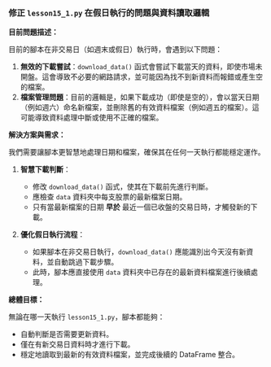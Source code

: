 ### 修正 `lesson15_1.py` 在假日執行的問題與資料讀取邏輯

**目前問題描述：**

目前的腳本在非交易日（如週末或假日）執行時，會遇到以下問題：

1.  **無效的下載嘗試**：`download_data()` 函式會嘗試下載當天的資料，即使市場未開盤。這會導致不必要的網路請求，並可能因為找不到新資料而報錯或產生空的檔案。
2.  **檔案管理問題**：目前的邏輯是，如果下載成功（即使是空的），會以當天日期（例如週六）命名新檔案，並刪除舊的有效資料檔案（例如週五的檔案）。這可能導致資料處理中斷或使用不正確的檔案。

**解決方案與需求：**

我們需要讓腳本更智慧地處理日期和檔案，確保其在任何一天執行都能穩定運作。

1.  **智慧下載判斷**：
    *   修改 `download_data()` 函式，使其在下載前先進行判斷。
    *   應檢查 `data` 資料夾中每支股票的最新檔案日期。
    *   只有當最新檔案的日期 **早於** 最近一個已收盤的交易日時，才觸發新的下載。

2.  **優化假日執行流程**：
    *   如果腳本在非交易日執行，`download_data()` 應能識別出今天沒有新資料，並自動跳過下載步驟。
    *   此時，腳本應直接使用 `data` 資料夾中已存在的最新資料檔案進行後續處理。

**總體目標：**

無論在哪一天執行 `lesson15_1.py`，腳本都能夠：
-   自動判斷是否需要更新資料。
-   僅在有新交易日資料時才進行下載。
-   穩定地讀取到最新的有效資料檔案，並完成後續的 DataFrame 整合。